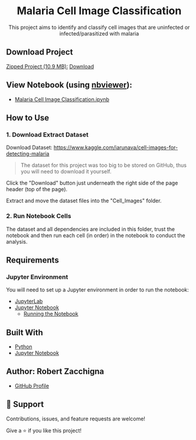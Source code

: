 <h1 align="center">Malaria Cell Image Classification</h1>

<p align="center">This project aims to identify and classify cell images that are uninfected or infected/parasitized with malaria</p>


## Download Project

<ins>Zipped Project (10.9 MB):</ins> [Download](https://github.com/Robert-Zacchigna/Portfolio/raw/Zipped-Projects/Malaria%20Cell%20Image%20Classification.zip)


## View Notebook (using [nbviewer](https://nbviewer.jupyter.org/faq#what-is-nbviewer)):
* [Malaria Cell Image Classification.ipynb](https://nbviewer.jupyter.org/github/Robert-Zacchigna/Portfolio/blob/main/Malaria%20Cell%20Image%20Classification/Malaria%20Cell%20Image%20Classification.ipynb)


## How to Use

### 1. Download Extract Dataset

Download Dataset: https://www.kaggle.com/iarunava/cell-images-for-detecting-malaria
> The dataset for this project was too big to be stored on GitHub, thus you will need to download it yourself.

Click the "Download" button just underneath the right side of the page header (top of the page).

Extract and move the dataset files into the "Cell_Images" folder.

### 2. Run Notebook Cells

The dataset and all dependencies are included in this folder, trust the notebook 
and then run each cell (in order) in the notebook to conduct the analysis.


## Requirements

### Jupyter Environment

You will need to set up a Jupyter environment in order to run the notebook:

* [JupyterLab](https://jupyterlab.readthedocs.io/en/stable/getting_started/installation.html#pip)
* [Jupyter Notebook](https://jupyter.readthedocs.io/en/latest/install/notebook-classic.html#alternative-for-experienced-python-users-installing-jupyter-with-pip)
    * [Running the Notebook](https://jupyter.readthedocs.io/en/latest/running.html#running)


## Built With

- [Python](https://www.python.org/downloads/)
- [Jupyter Notebook](https://jupyter.org/)


## Author: **Robert Zacchigna**

- [GitHub Profile](https://github.com/Robert-Zacchigna "Robert Zacchigna")

## 🤝 Support

Contributions, issues, and feature requests are welcome!

Give a ⭐ if you like this project!